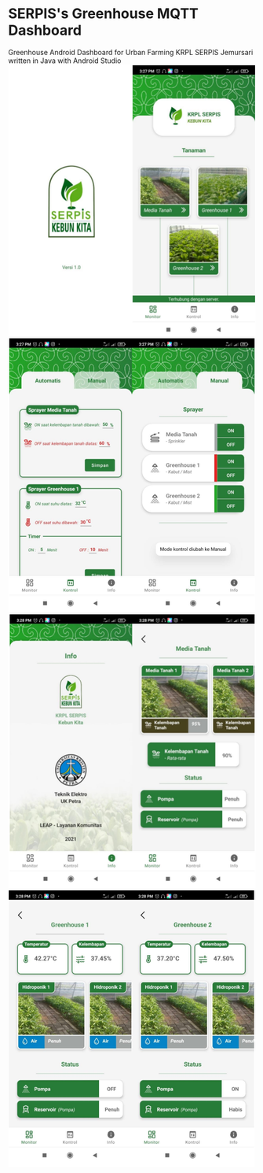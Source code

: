 # SERPIS's Greenhouse MQTT Dashboard
Greenhouse Android Dashboard for Urban Farming KRPL SERPIS Jemursari written in Java with Android Studio
![My Image](ui_screenshoots/1.PNG)
![My Image](ui_screenshoots/2.PNG)
![My Image](ui_screenshoots/3.PNG)
![My Image](ui_screenshoots/4.PNG)